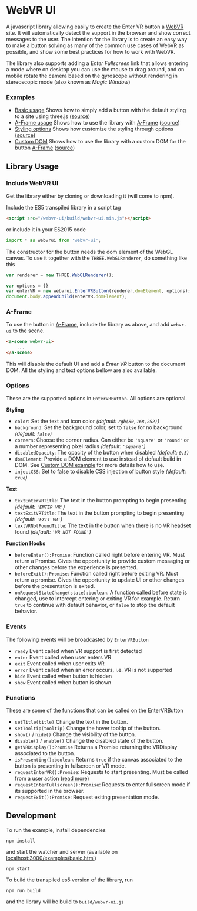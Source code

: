 # WebVR UI
A javascript library allowing easily to create the Enter VR button a [WebVR](https://webvr.info) site. It will automatically detect the support in the browser and show correct messages to the user. The intention for the library is to create an easy way to make a button solving as many of the common use cases of WebVR as possible, and show some best practices for how to work with WebVR.

The library also supports adding a *Enter Fullscreen* link that allows entering a mode where on desktop you can use the mouse to drag around, and on mobile rotate the camera based on the gyroscope without rendering in stereoscopic mode (also known as *Magic Window*)

### Examples
- [Basic usage](http://googlevr.github.io/webvr-ui/examples/basic.html) Shows how to simply add a button with the default styling to a site using three.js ([source](/examples/basic.html))
- [A-Frame usage](http://googlevr.github.io/webvr-ui/examples/aframe.html) Shows how to use the library with [A-Frame](https://aframe.io) ([source](/examples/aframe.html))
- [Styling options](http://googlevr.github.io/webvr-ui/examples/styling.html) Shows how customize the styling through options ([source](/examples/styling.html))
- [Custom DOM](http://googlevr.github.io/webvr-ui/examples/customDom.html) Shows how to use the library with a custom DOM for the button [A-Frame](https://aframe.io) ([source](/examples/customDom.html))


## Library Usage
### Include WebVR UI
Get the library either by cloning or downloading it (will come to npm).

Include the ES5 transpiled library in a script tag

```html
<script src="/webvr-ui/build/webvr-ui.min.js"></script>
```

or include it in your ES2015 code

```javascript
import * as webvrui from 'webvr-ui';
```

The constructor for the button needs the dom element of the WebGL canvas. To use it together with the `THREE.WebGLRenderer`, do something like this

```javascript
var renderer = new THREE.WebGLRenderer();

var options = {}
var enterVR = new webvrui.EnterVRButton(renderer.domElement, options);
document.body.appendChild(enterVR.domElement);
```

### A-Frame
To use the button in [A-Frame](https://aframe.io/), include the library as above, and add `webvr-ui` to the scene.

```html
<a-scene webvr-ui>
    ...
</a-scene>
```

This will disable the default UI and add a *Enter VR* button to the document DOM. All the styling and text options bellow are also available.    


### Options
These are the supported options in `EnterVRButton`. All options are optional. 

**Styling**

- `color`: Set the text and icon color *(default: `rgb(80,168,252)`)*
- `background`: Set the background color, set to `false` for no background *(default: `false`)*
- `corners`: Choose the corner radius. Can either be `'square'` or  `'round'` or a number representing pixel radius *(default: `'square'`)*
- `disabledOpacity`: The opacity of the button when disabled *(default: `0.5`)*
- `domElement`: Provide a DOM element to use instead of default build in DOM. See [Custom DOM example](http://googlevr.github.io/webvr-ui/examples/customDom.html) for more details how to use.
- `injectCSS`: Set to false to disable CSS injection of button style *(default: `true`)*

**Text**

- `textEnterVRTitle`: The text in the button prompting to begin presenting *(default: `'ENTER VR'`)*
- `textExitVRTitle`: The text in the button prompting to begin presenting *(default: `'EXIT VR'`)*
- `textVRNotFoundTitle`: The text in the button when there is no VR headset found *(default: `'VR NOT FOUND'`)*

**Function Hooks**

- `beforeEnter():Promise`: Function called right before entering VR. Must return a Promise. Gives the opportunity to provide custom messaging or other changes before the experience is presented.
- `beforeExit():Promise`: Function called right before exiting VR. Must return a promise. Gives the opportunity to update UI or other changes before the presentation is exited.
- `onRequestStateChange(state):boolean`: A function called before state is changed, use to intercept entering or exiting VR for example. Return `true` to continue with default behavior, or `false` to stop the default behavior.


### Events
The following events will be broadcasted by `EnterVRButton`
- `ready` Event called when VR support is first detected
- `enter` Event called when user enters VR
- `exit` Event called when user exits VR
- `error` Event called when an error occurs, i.e. VR is not supported
- `hide` Event called when button is hidden 
- `show` Event called when button is shown


### Functions
These are some of the functions that can be called on the EnterVRButton

- `setTitle(title)` Change the text in the button.
- `setTooltip(tooltip)` Change the hover tooltip of the button.
- `show()` / `hide()` Change the visibility of the button.
- `disable()` / `enable()` Change the disabled state of the button.
- `getVRDisplay():Promise` Returns a Promise returning the VRDisplay associated to the button.
- `isPresenting():boolean`: Returns `true` if the canvas associated to the button is presenting in fullscreen or VR mode. 
- `requestEnterVR():Promise`: Requests to start presenting. Must be called from a user action ([read more](https://w3c.github.io/webvr/#dom-vrdisplay-requestpresent))
- `requestEnterFullscreen():Promise`: Requests to enter fullscreen mode if its supported in the browser. 
- `requestExit():Promise`: Request exiting presentation mode. 

## Development
To run the example, install dependencies

```
npm install
```

and start the watcher and server (available on [localhost:3000/examples/basic.html](http://localhost:3000/examples/basic.html))

```
npm start
```

To build the transpiled es5 version of the library, run

```
npm run build
```

and the library will be build to `build/webvr-ui.js`
